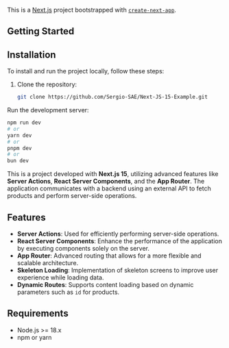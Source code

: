 This is a [Next.js](https://nextjs.org) project bootstrapped with [`create-next-app`](https://nextjs.org/docs/app/api-reference/cli/create-next-app).

## Getting Started

## Installation

To install and run the project locally, follow these steps:

1. Clone the repository:
   ```bash
   git clone https://github.com/Sergio-SAE/Next-JS-15-Example.git
   ```

Run the development server:

```bash
npm run dev
# or
yarn dev
# or
pnpm dev
# or
bun dev
```

This is a project developed with **Next.js 15**, utilizing advanced features like **Server Actions**, **React Server Components**, and the **App Router**. The application communicates with a backend using an external API to fetch products and perform server-side operations.

## Features

- **Server Actions**: Used for efficiently performing server-side operations.
- **React Server Components**: Enhance the performance of the application by executing components solely on the server.
- **App Router**: Advanced routing that allows for a more flexible and scalable architecture.
- **Skeleton Loading**: Implementation of skeleton screens to improve user experience while loading data.
- **Dynamic Routes**: Supports content loading based on dynamic parameters such as `id` for products.

## Requirements

- Node.js >= 18.x
- npm or yarn
